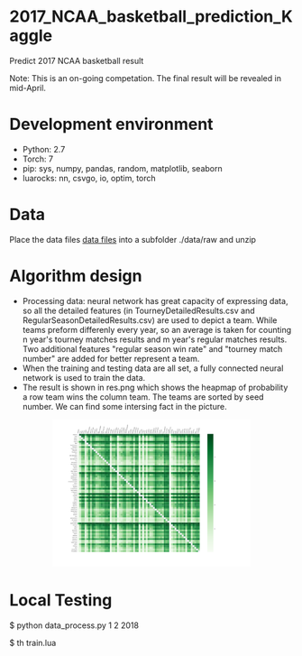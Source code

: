 # 2017_NCAA_basketball_prediction_Kaggle
Predict 2017 NCAA basketball result

Note: This is an on-going competation. The final result will be revealed in mid-April.

# Development environment
* Python: 2.7
* Torch: 7
* pip: sys, numpy, pandas, random, matplotlib, seaborn
* luarocks: nn, csvgo, io, optim, torch

# Data
Place the data files  [data files](https://www.kaggle.com/c/march-machine-learning-mania-2017/data) into a subfolder ./data/raw and unzip

# Algorithm design
* Processing data: neural network has great capacity of expressing data, so all the detailed features (in TourneyDetailedResults.csv and RegularSeasonDetailedResults.csv) are used to depict a team. While teams preform differenly every year, so an average is taken for counting n year's tourney matches results and m year's regular matches results. Two additional features "regular season win rate" and "tourney match number" are added for better represent a team.
* When the training and testing data are all set, a fully connected neural network is used to train the data.
* The result is shown in res.png which shows the heapmap of probability a row team wins the column team. The teams are sorted by seed number. We can find some intersing fact in the picture. 

<p align="center">
  <img src="data/result/res.png" width="350"/>
</p>

# Local Testing
$ python data_process.py 1 2 2018

$ th train.lua

